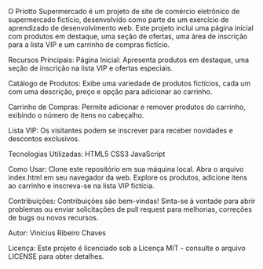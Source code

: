 O Priotto Supermercado é um projeto de site de comércio eletrônico de supermercado fictício, desenvolvido como parte de um exercício de aprendizado de desenvolvimento web. Este projeto inclui uma página inicial com produtos em destaque, uma seção de ofertas, uma área de inscrição para a lista VIP e um carrinho de compras fictício.

Recursos Principais:
Página Inicial: Apresenta produtos em destaque, uma seção de inscrição na lista VIP e ofertas especiais.

Catálogo de Produtos: Exibe uma variedade de produtos fictícios, cada um com uma descrição, preço e opção para adicionar ao carrinho.

Carrinho de Compras: Permite adicionar e remover produtos do carrinho, exibindo o número de itens no cabeçalho.

Lista VIP: Os visitantes podem se inscrever para receber novidades e descontos exclusivos.

Tecnologias Utilizadas:
HTML5
CSS3
JavaScript

Como Usar:
Clone este repositório em sua máquina local.
Abra o arquivo index.html em seu navegador da web.
Explore os produtos, adicione itens ao carrinho e inscreva-se na lista VIP fictícia.

Contribuições:
Contribuições são bem-vindas! Sinta-se à vontade para abrir problemas ou enviar solicitações de pull request para melhorias, correções de bugs ou novos recursos.

Autor:
Vinícius Ribeiro Chaves

Licença:
Este projeto é licenciado sob a Licença MIT - consulte o arquivo LICENSE para obter detalhes.
